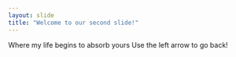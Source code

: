 ```yaml
---
layout: slide
title: "Welcome to our second slide!"
---
```

Where my life begins to absorb yours
Use the left arrow to go back!  
